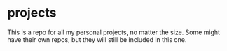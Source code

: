 # projects

This is a repo for all my personal projects, no matter the size.
Some might have their own repos, but they will still be included in this one.
